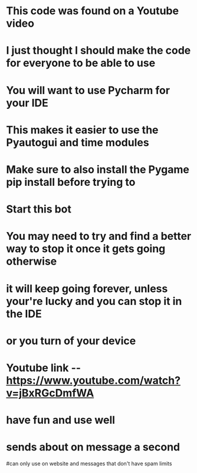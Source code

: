 # This code was found on a Youtube video
# I just thought I should make the code for everyone to be able to use
# You will want to use Pycharm for your IDE 
# This makes it easier to use the Pyautogui and time modules
# Make sure to also install the Pygame pip install before trying to 
# Start this bot
# You may need to try and find a better way to stop it once it gets going otherwise
# it will keep going forever, unless your're lucky and you can stop it in the IDE
# or you turn of your device
# Youtube link -- https://www.youtube.com/watch?v=jBxRGcDmfWA
# have fun and use well
# sends about on message a second
#can only use on website and messages that don't have spam limits
